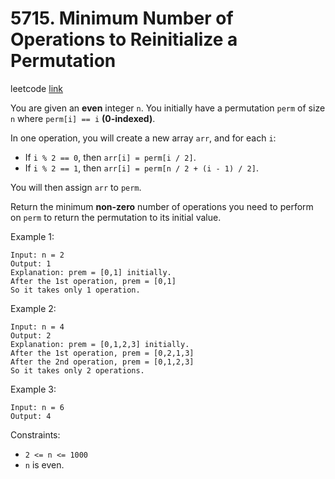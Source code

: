 # 5715. Minimum Number of Operations to Reinitialize a Permutation

leetcode [link][problem]

You are given an **even** integer `n​`. You initially have a permutation `perm` of size `n` where `perm[i] == i`​ **(0-indexed)​​​​**.

In one operation, you will create a new array `arr`, and for each `i`:

* If `i % 2 == 0`, then `arr[i] = perm[i / 2]`.
* If `i % 2 == 1`, then `arr[i] = perm[n / 2 + (i - 1) / 2]`.

You will then assign `arr​​​​` to `perm`.

Return the minimum **non-zero** number of operations you need to perform on `perm` to return the permutation to its initial value.

Example 1:

```
Input: n = 2
Output: 1
Explanation: prem = [0,1] initially.
After the 1st operation, prem = [0,1]
So it takes only 1 operation.
```

Example 2:

```
Input: n = 4
Output: 2
Explanation: prem = [0,1,2,3] initially.
After the 1st operation, prem = [0,2,1,3]
After the 2nd operation, prem = [0,1,2,3]
So it takes only 2 operations.
```

Example 3:

```
Input: n = 6
Output: 4
```

Constraints:

* `2 <= n <= 1000`
* `n`​​​​​​ is even.

[problem]: https://leetcode.com/contest/weekly-contest-234/problems/minimum-number-of-operations-to-reinitialize-a-permutation/
